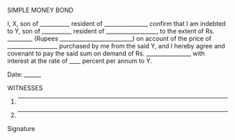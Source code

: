 SIMPLE MONEY BOND

I, X, son of __________, resident of _______________, confirm that I am indebted to Y, son of __________, resident of __________________, to the extent of Rs. _________ (Rupees __________________________) on account of the price of __________________ purchased by me from the said Y, and I hereby agree and covenant to pay the said sum on demand of Rs. ________________ with interest at the rate of ____ percent per annum to Y.

Date: ______

WITNESSES

1. _______________
   
2. _______________

Signature

